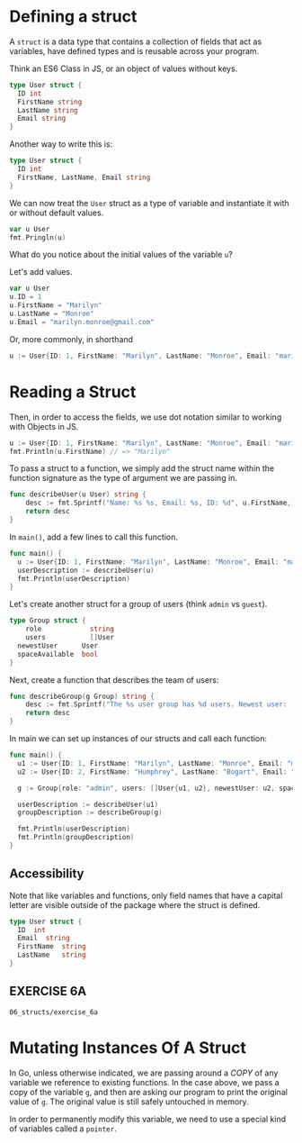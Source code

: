 # Defining a struct

A `struct` is a data type that contains a collection of fields that act as variables, have defined types and is reusable across your program.

Think an ES6 Class in JS, or an object of values without keys.

```go
type User struct {
  ID int
  FirstName string
  LastName string
  Email string
}
```

Another way to write this is:

```go
type User struct {
  ID int
  FirstName, LastName, Email string
}
```

We can now treat the `User` struct as a type of variable and instantiate it with or without default values.

```go
var u User
fmt.Pringln(u)
```

What do you notice about the initial values of the variable `u`?

Let's add values.

```go
var u User
u.ID = 1
u.FirstName = "Marilyn"
u.LastName = "Monroe"
u.Email = "marilyn.monroe@gmail.com"
```

Or, more commonly, in shorthand

```go
u := User{ID: 1, FirstName: "Marilyn", LastName: "Monroe", Email: "marilyn.monroe@gmail.com"}
```


# Reading a Struct

Then, in order to access the fields, we use dot notation similar to working with
Objects in JS.

```go
u := User{ID: 1, FirstName: "Marilyn", LastName: "Monroe", Email: "marilyn.monroe@gmail.com"}
fmt.Println(u.FirstName) // => "Marilyn"
```

To pass a struct to a function, we simply add the struct name within the
function signature as the type of argument we are passing in.

```go
func describeUser(u User) string {
	desc := fmt.Sprintf("Name: %s %s, Email: %s, ID: %d", u.FirstName, u.LastName, u.Email, u.ID)
	return desc
}
```

In `main()`, add a few lines to call this function.

```go
func main() {
  u := User{ID: 1, FirstName: "Marilyn", LastName: "Monroe", Email: "marilyn.monroe@gmail.com"}
  userDescription := describeUser(u)
  fmt.Println(userDescription)
}
```

Let's create another struct for a group of users (think `admin` vs `guest`).

```go
type Group struct {
	role            string
	users           []User
  newestUser      User
  spaceAvailable  bool
}
```

Next, create a function that describes the team of users:

```go
func describeGroup(g Group) string {
	desc := fmt.Sprintf("The %s user group has %d users. Newest user:  %s, Accepting New Users:  %t", g.role, len(g.users), g.newestUser.FirstName, g.spaceAvailable)
	return desc
}
```

In main we can set up instances of our structs and call each function:

```go
func main() {
  u1 := User{ID: 1, FirstName: "Marilyn", LastName: "Monroe", Email: "marilyn.monroe@gmail.com"}
  u2 := User{ID: 2, FirstName: "Humphrey", LastName: "Bogart", Email: "humphrey.bogart@gmail.com"}

  g := Group{role: "admin", users: []User{u1, u2}, newestUser: u2, spaceAvailable: true}

  userDescription := describeUser(u1)
  groupDescription := describeGroup(g)

  fmt.Println(userDescription)
  fmt.Println(groupDescription)
}
```

## Accessibility

Note that like variables and functions, only field names that have a capital
letter are visible outside of the package where the struct is defined.

```go
type User struct {
  ID  int
  Email  string
  FirstName  string
  LastName   string
}
```

## EXERCISE 6A
`06_structs/exercise_6a`


# Mutating Instances Of A Struct

In Go, unless otherwise indicated, we are passing around a _COPY_ of any variable we reference to existing functions. In the case above, we pass a copy of the variable `g`, and then are asking our program to print the original value of `g`. The original value is still safely untouched in memory.

In order to permanently modify this variable, we need to use a special kind of variables called a `pointer`.